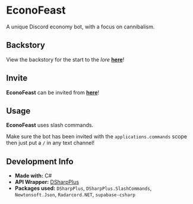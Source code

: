 ﻿# EconoFeast

A unique Discord economy bot, with a focus on cannibalism.

## Backstory

View the backstory for the start to the *lore* **[here]()**!

## Invite

**EconoFeast** can be invited from **[here](https://example.com)**!

## Usage

**EconoFeast** uses slash commands.

Make sure the bot has been invited with the `applications.commands` scope then just put a `/` in any text channel!

## Development Info

- **Made with:** C#
- **API Wrapper:** [DSharpPlus](https://dsharpplus.github.io)
- **Packages used:** `DSharpPlus`, `DSharpPlus.SlashCommands`, `Newtonsoft.Json`, `Radarcord.NET`, `supabase-csharp` 
